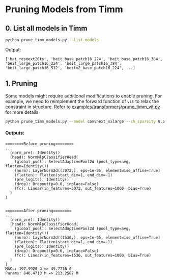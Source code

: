 # Pruning Models from Timm


## 0. List all models in Timm

```bash
python prune_timm_models.py --list_models
```

Output:
```
['bat_resnext26ts', 'beit_base_patch16_224', 'beit_base_patch16_384', 'beit_large_patch16_224', 'beit_large_patch16_384', 'beit_large_patch16_512', 'beitv2_base_patch16_224', ...]
```

## 1. Pruning

Some models might require additional modifications to enable pruning. For example, we need to reimplement the forward function of `vit` to relax the constraint in structure. Refer to [examples/transformers/prune_timm_vit.py](../transformers/prune_timm_vit.py) for more details.

```bash
python prune_timm_models.py --model convnext_xxlarge --ch_sparsity 0.5 # --global_pruning
```

#### Outputs:
```
========Before pruning========
...
  (norm_pre): Identity()
  (head): NormMlpClassifierHead(
    (global_pool): SelectAdaptivePool2d (pool_type=avg, flatten=Identity())
    (norm): LayerNorm2d((3072,), eps=1e-05, elementwise_affine=True)
    (flatten): Flatten(start_dim=1, end_dim=-1)
    (pre_logits): Identity()
    (drop): Dropout(p=0.0, inplace=False)
    (fc): Linear(in_features=3072, out_features=1000, bias=True)
  )
)


========After pruning========
...
  (norm_pre): Identity()
  (head): NormMlpClassifierHead(
    (global_pool): SelectAdaptivePool2d (pool_type=avg, flatten=Identity())
    (norm): LayerNorm2d((1536,), eps=1e-05, elementwise_affine=True)
    (flatten): Flatten(start_dim=1, end_dim=-1)
    (pre_logits): Identity()
    (drop): Dropout(p=0.0, inplace=False)
    (fc): Linear(in_features=1536, out_features=1000, bias=True)
  )
)
MACs: 197.9920 G => 49.7716 G
Params: 846.4710 M => 213.2587 M
```
